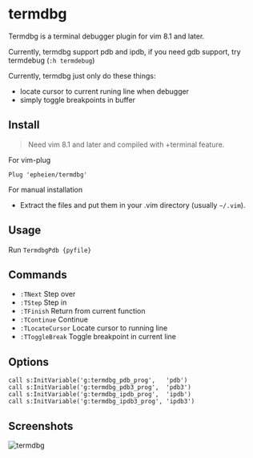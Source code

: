 # termdbg
Termdbg is a terminal debugger plugin for vim 8.1 and later.

Currently, termdbg support pdb and ipdb, if you need gdb support, try termdebug (`:h termdebug`)

Currently, termdbg just only do these things:
- locate cursor to current runing line when debugger
- simply toggle breakpoints in buffer

## Install
> Need vim 8.1 and later and compiled with +terminal feature.

For vim-plug

```viml
Plug 'epheien/termdbg'
```

For manual installation

- Extract the files and put them in your .vim directory
  (usually `~/.vim`).

## Usage
Run `TermdbgPdb {pyfile}`

## Commands
- `:TNext` Step over
- `:TStep` Step in
- `:TFinish` Return from current function
- `:TContinue` Continue
- `:TLocateCursor` Locate cursor to running line
- `:TToggleBreak` Toggle breakpoint in current line


## Options
```viml
call s:InitVariable('g:termdbg_pdb_prog',   'pdb')
call s:InitVariable('g:termdbg_pdb3_prog',  'pdb3')
call s:InitVariable('g:termdbg_ipdb_prog',  'ipdb')
call s:InitVariable('g:termdbg_ipdb3_prog', 'ipdb3')
```

## Screenshots

![termdbg](https://ws3.sinaimg.cn/large/006tNc79gy1g02vid3jvij30u00ucdq1.jpg)